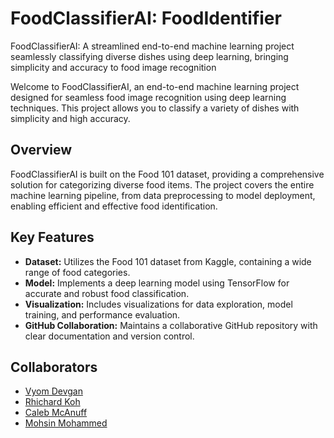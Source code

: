 # FoodClassifierAI: FoodIdentifier
FoodClassifierAI: A streamlined end-to-end machine learning project seamlessly classifying diverse dishes using deep learning, bringing simplicity and accuracy to food image recognition

Welcome to FoodClassifierAI, an end-to-end machine learning project designed for seamless food image recognition using deep learning techniques. This project allows you to classify a variety of dishes with simplicity and high accuracy.

## Overview

FoodClassifierAI is built on the Food 101 dataset, providing a comprehensive solution for categorizing diverse food items. The project covers the entire machine learning pipeline, from data preprocessing to model deployment, enabling efficient and effective food identification.

## Key Features

- **Dataset:** Utilizes the Food 101 dataset from Kaggle, containing a wide range of food categories.
- **Model:** Implements a deep learning model using TensorFlow for accurate and robust food classification.
- **Visualization:** Includes visualizations for data exploration, model training, and performance evaluation.
- **GitHub Collaboration:** Maintains a collaborative GitHub repository with clear documentation and version control.

## Collaborators

- [Vyom Devgan](https://github.com/vyom-devgan)
- [Rhichard Koh](https://github.com/ROCCYK)
- [Caleb McAnuff](https://github.com/CalebMcAnuff)
- [Mohsin Mohammed](https://github.com/momokamalz)
